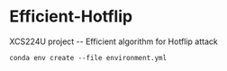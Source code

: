 # Efficient-Hotflip
XCS224U project -- Efficient algorithm for Hotflip attack 

`conda env create --file environment.yml`